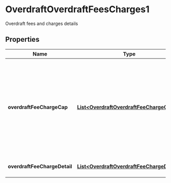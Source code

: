 

# OverdraftOverdraftFeesCharges1

Overdraft fees and charges details
## Properties

Name | Type | Description | Notes
------------ | ------------- | ------------- | -------------
**overdraftFeeChargeCap** | [**List&lt;OverdraftOverdraftFeeChargeCap&gt;**](OverdraftOverdraftFeeChargeCap.md) | Details about any caps (maximum charges) that apply to a particular fee/charge. Capping can either be based on an amount (in gbp), an amount (in items) or a rate. |  [optional]
**overdraftFeeChargeDetail** | [**List&lt;OverdraftOverdraftFeeChargeDetail&gt;**](OverdraftOverdraftFeeChargeDetail.md) | Details about the fees/charges | 



